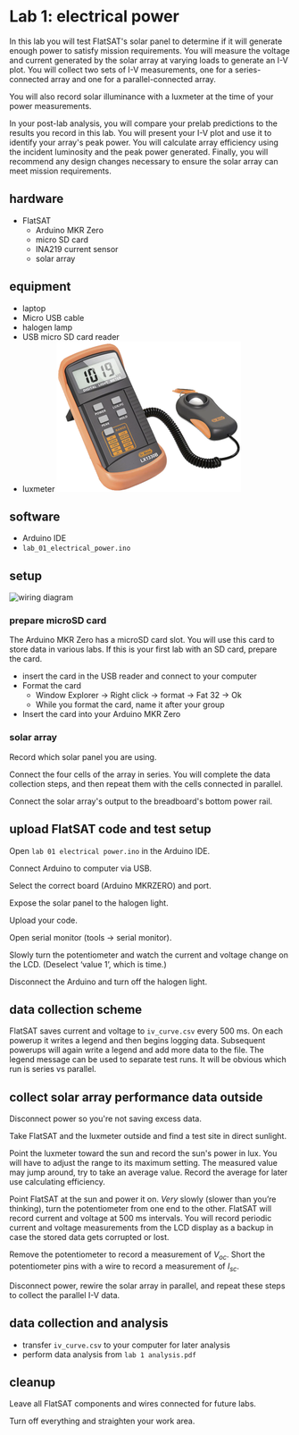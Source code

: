 # Lab 1: electrical power

In this lab you will test FlatSAT's solar panel to determine if it will generate enough power to satisfy mission requirements. You will measure the voltage and current generated by the solar array at varying loads to generate an I-V plot. You will collect two sets of I-V measurements, one for a series-connected array and one for a parallel-connected array. 

You will also record solar illuminance with a luxmeter at the time of your power measurements. 

In your post-lab analysis, you will compare your prelab predictions to the results you record in this lab. You will present your I-V plot and use it to identify your array's peak power. You will calculate array efficiency using the incident luminosity and the peak power generated. Finally, you will recommend any design changes necessary to ensure the solar array can meet mission requirements.



## hardware

- FlatSAT
  - Arduino MKR Zero
  - micro SD card
  - INA219 current sensor
  - solar array

## equipment

- laptop
- Micro USB cable
- halogen lamp
- USB micro SD card reader
- luxmeter
![luxmeter](sources/luxmeter.png)



## software

- Arduino IDE
- `lab_01_electrical_power.ino`



## setup



![wiring diagram](../sources/fritzing/331X.svg)



### prepare microSD card

The Arduino MKR Zero has a microSD card slot. You will use this card to store data in various labs. If this is your first lab with an SD card, prepare the card. 

- insert the card in the USB reader and connect to your computer
- Format the card
  - Window Explorer -> Right click -> format -> Fat 32 -> Ok
  - While you format the card, name it after your group
- Insert the card into your Arduino MKR Zero

### solar array

Record which solar panel you are using. 

Connect the four cells of the array in series. You will complete the data collection steps, and then repeat them with the cells connected in parallel. 

Connect the solar array's output to the breadboard's bottom power rail. 

## upload FlatSAT code and test setup

Open `lab 01 electrical power.ino` in the Arduino IDE. 

Connect Arduino to computer via USB. 

Select the correct board (Arduino MKRZERO) and port. 

Expose the solar panel to the halogen light. 

Upload your code. 

Open serial monitor (tools -> serial monitor).

Slowly turn the potentiometer and watch the current and voltage change on the LCD. (Deselect ‘value 1’, which is time.)

Disconnect the Arduino and turn off the halogen light. 

## data collection scheme

FlatSAT saves current and voltage to `iv_curve.csv` every 500 ms. On each powerup it writes a legend and then begins logging data. Subsequent powerups will again write a legend and add more data to the file. The legend message can be used to separate test runs. It will be obvious which run is series vs parallel. 

## collect solar array performance data outside

Disconnect power so you're not saving excess data. 

Take FlatSAT and the luxmeter outside and find a test site in direct sunlight. 

Point the luxmeter toward the sun and record the sun's power in lux. You will have to adjust the range to its maximum setting. The measured value may jump around, try to take an average value. Record the average for later use calculating efficiency. 

Point FlatSAT at the sun and power it on. *Very* slowly (slower than you’re thinking), turn the potentiometer from one end to the other. FlatSAT will record current and voltage at 500 ms intervals. You will record periodic current and voltage measurements from the LCD display as a backup in case the stored data gets corrupted or lost. 

Remove the potentiometer to record a measurement of $V_{oc}$. Short the potentiometer pins with a wire to record a measurement of $I_{sc}$. 

Disconnect power, rewire the solar array in parallel, and repeat these steps to collect the parallel I-V data. 

## data collection and analysis

- transfer `iv_curve.csv` to your computer for later analysis
- perform data analysis from `lab 1 analysis.pdf`

## cleanup

Leave all FlatSAT components and wires connected for future labs. 

Turn off everything and straighten your work area. 
